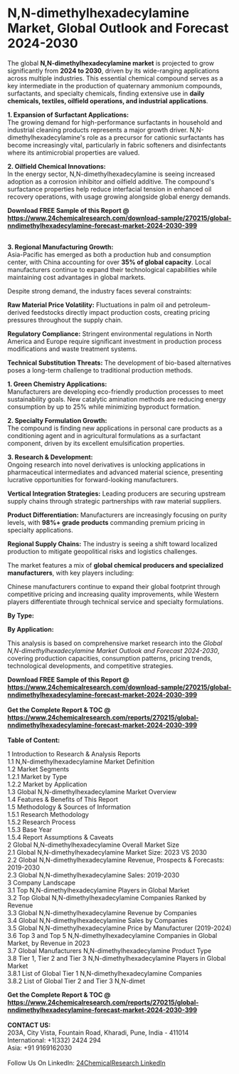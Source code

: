 <h1>N,N-dimethylhexadecylamine Market, Global Outlook and Forecast 2024-2030</h1><p>The global <strong>N,N-dimethylhexadecylamine market</strong> is projected to grow significantly from <strong>2024 to 2030</strong>, driven by its wide-ranging applications across multiple industries. This essential chemical compound serves as a key intermediate in the production of quaternary ammonium compounds, surfactants, and specialty chemicals, finding extensive use in <strong>daily chemicals, textiles, oilfield operations, and industrial applications</strong>.</p><p><strong>1. Expansion of Surfactant Applications:</strong><br>
The growing demand for high-performance surfactants in household and industrial cleaning products represents a major growth driver. N,N-dimethylhexadecylamine's role as a precursor for cationic surfactants has become increasingly vital, particularly in fabric softeners and disinfectants where its antimicrobial properties are valued.</p><p><strong>2. Oilfield Chemical Innovations:</strong><br>
In the energy sector, N,N-dimethylhexadecylamine is seeing increased adoption as a corrosion inhibitor and oilfield additive. The compound's surfactance properties help reduce interfacial tension in enhanced oil recovery operations, with usage growing alongside global energy demands.</p><div><b>Download FREE Sample of this Report @ 
            <a href="https://www.24chemicalresearch.com/download-sample/270215/global-nndimethylhexadecylamine-forecast-market-2024-2030-399">
            https://www.24chemicalresearch.com/download-sample/270215/global-nndimethylhexadecylamine-forecast-market-2024-2030-399</a></b></div><br><p><strong>3. Regional Manufacturing Growth:</strong><br>
Asia-Pacific has emerged as both a production hub and consumption center, with China accounting for over <strong>35% of global capacity</strong>. Local manufacturers continue to expand their technological capabilities while maintaining cost advantages in global markets.</p><p>Despite strong demand, the industry faces several constraints:</p><p><strong>Raw Material Price Volatility:</strong> Fluctuations in palm oil and petroleum-derived feedstocks directly impact production costs, creating pricing pressures throughout the supply chain.</p><p><strong>Regulatory Compliance:</strong> Stringent environmental regulations in North America and Europe require significant investment in production process modifications and waste treatment systems.</p><p><strong>Technical Substitution Threats:</strong> The development of bio-based alternatives poses a long-term challenge to traditional production methods.</p><p><strong>1. Green Chemistry Applications:</strong><br>
Manufacturers are developing eco-friendly production processes to meet sustainability goals. New catalytic amination methods are reducing energy consumption by up to 25% while minimizing byproduct formation.</p><p><strong>2. Specialty Formulation Growth:</strong><br>
The compound is finding new applications in personal care products as a conditioning agent and in agricultural formulations as a surfactant component, driven by its excellent emulsification properties.</p><p><strong>3. Research &amp; Development:</strong><br>
Ongoing research into novel derivatives is unlocking applications in pharmaceutical intermediates and advanced material science, presenting lucrative opportunities for forward-looking manufacturers.</p><p><strong>Vertical Integration Strategies:</strong> Leading producers are securing upstream supply chains through strategic partnerships with raw material suppliers.</p><p><strong>Product Differentiation:</strong> Manufacturers are increasingly focusing on purity levels, with <strong>98%+ grade products</strong> commanding premium pricing in specialty applications.</p><p><strong>Regional Supply Chains:</strong> The industry is seeing a shift toward localized production to mitigate geopolitical risks and logistics challenges.</p><p>The market features a mix of <strong>global chemical producers and specialized manufacturers</strong>, with key players including:</p><p>Chinese manufacturers continue to expand their global footprint through competitive pricing and increasing quality improvements, while Western players differentiate through technical service and specialty formulations.</p><p><strong>By Type:</strong></p><p><strong>By Application:</strong></p><p>This analysis is based on comprehensive market research into the <em>Global N,N-dimethylhexadecylamine Market Outlook and Forecast 2024-2030</em>, covering production capacities, consumption patterns, pricing trends, technological developments, and competitive strategies.</p><div><b>Download FREE Sample of this Report @ 
            <a href="https://www.24chemicalresearch.com/download-sample/270215/global-nndimethylhexadecylamine-forecast-market-2024-2030-399">
            https://www.24chemicalresearch.com/download-sample/270215/global-nndimethylhexadecylamine-forecast-market-2024-2030-399</a></b></div><br><div><b>Get the Complete Report & TOC @ 
            <a href="https://www.24chemicalresearch.com/reports/270215/global-nndimethylhexadecylamine-forecast-market-2024-2030-399">
            https://www.24chemicalresearch.com/reports/270215/global-nndimethylhexadecylamine-forecast-market-2024-2030-399</a></b></div><br>
            <b>Table of Content:</b><p>1 Introduction to Research & Analysis Reports<br />
    1.1 N,N-dimethylhexadecylamine Market Definition<br />
    1.2 Market Segments<br />
        1.2.1 Market by Type<br />
        1.2.2 Market by Application<br />
    1.3 Global N,N-dimethylhexadecylamine Market Overview<br />
    1.4 Features & Benefits of This Report<br />
    1.5 Methodology & Sources of Information<br />
        1.5.1 Research Methodology<br />
        1.5.2 Research Process<br />
        1.5.3 Base Year<br />
        1.5.4 Report Assumptions & Caveats<br />
2 Global N,N-dimethylhexadecylamine Overall Market Size<br />
    2.1 Global N,N-dimethylhexadecylamine Market Size: 2023 VS 2030<br />
    2.2 Global N,N-dimethylhexadecylamine Revenue, Prospects & Forecasts: 2019-2030<br />
    2.3 Global N,N-dimethylhexadecylamine Sales: 2019-2030<br />
3 Company Landscape<br />
    3.1 Top N,N-dimethylhexadecylamine Players in Global Market<br />
    3.2 Top Global N,N-dimethylhexadecylamine Companies Ranked by Revenue<br />
    3.3 Global N,N-dimethylhexadecylamine Revenue by Companies<br />
    3.4 Global N,N-dimethylhexadecylamine Sales by Companies<br />
    3.5 Global N,N-dimethylhexadecylamine Price by Manufacturer (2019-2024)<br />
    3.6 Top 3 and Top 5 N,N-dimethylhexadecylamine Companies in Global Market, by Revenue in 2023<br />
    3.7 Global Manufacturers N,N-dimethylhexadecylamine Product Type<br />
    3.8 Tier 1, Tier 2 and Tier 3 N,N-dimethylhexadecylamine Players in Global Market<br />
        3.8.1 List of Global Tier 1 N,N-dimethylhexadecylamine Companies<br />
        3.8.2 List of Global Tier 2 and Tier 3 N,N-dimet</p><div><b>Get the Complete Report & TOC @ 
            <a href="https://www.24chemicalresearch.com/reports/270215/global-nndimethylhexadecylamine-forecast-market-2024-2030-399">
            https://www.24chemicalresearch.com/reports/270215/global-nndimethylhexadecylamine-forecast-market-2024-2030-399</a></b></div><br><b>CONTACT US:</b><br>
            203A, City Vista, Fountain Road, Kharadi, Pune, India - 411014<br>
            International: +1(332) 2424 294<br>
            Asia: +91 9169162030 <br><br>
            Follow Us On LinkedIn: <a href="https://www.linkedin.com/company/24chemicalresearch/">24ChemicalResearch LinkedIn</a>